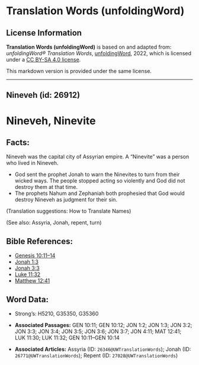 # Translation Words (unfoldingWord)

## License Information

**Translation Words (unfoldingWord)** is based on and adapted from: _unfoldingWord® Translation Words_, [unfoldingWord](https://unfoldingword.org/utw), 2022, which is licensed under a [CC BY-SA 4.0 license](https://creativecommons.org/licenses/by-sa/4.0/legalcode.en).

This markdown version is provided under the same license.



--------------------------------

## Nineveh (id: 26912)

Nineveh, Ninevite
=================

Facts:
------

Nineveh was the capital city of Assyrian empire. A “Ninevite” was a person who lived in Nineveh.

* God sent the prophet Jonah to warn the Ninevites to turn from their wicked ways. The people stopped acting so violently and God did not destroy them at that time.
* The prophets Nahum and Zephaniah both prophesied that God would destroy Nineveh as judgment for their sin.

(Translation suggestions: How to Translate Names)

(See also: Assyria, Jonah, repent, turn)

Bible References:
-----------------

* [Genesis 10:11–14](https://ref.ly/Gen10:11-Gen10:14)
* [Jonah 1:3](https://ref.ly/Jonah1:3)
* [Jonah 3:3](https://ref.ly/Jonah3:3)
* [Luke 11:32](https://ref.ly/Luke11:32)
* [Matthew 12:41](https://ref.ly/Matt12:41)

Word Data:
----------

* Strong’s: H5210, G35350, G35360

* **Associated Passages:** GEN 10:11; GEN 10:12; JON 1:2; JON 1:3; JON 3:2; JON 3:3; JON 3:4; JON 3:5; JON 3:6; JON 3:7; JON 4:11; MAT 12:41; LUK 11:30; LUK 11:32; GEN 10:11–GEN 10:14
* **Associated Articles:** Assyria (ID: `26346@UWTranslationWords`); Jonah (ID: `26771@UWTranslationWords`); Repent (ID: `27028@UWTranslationWords`)

